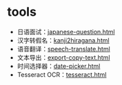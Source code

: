 # tools

- 日语面试：[japanese-question.html](japanese-question.html)
- 汉字转假名：[kanji2hiragana.html](kanji2hiragana.html)
- 语音翻译：[speech-translate.html](speech-translate.html)
- 文本导出：[export-copy-text.html](export-copy-text.html)
- 时间选择器：[date-picker.html](date-picker.html)
- Tesseract OCR：[tesseract.html](tesseract.html)
